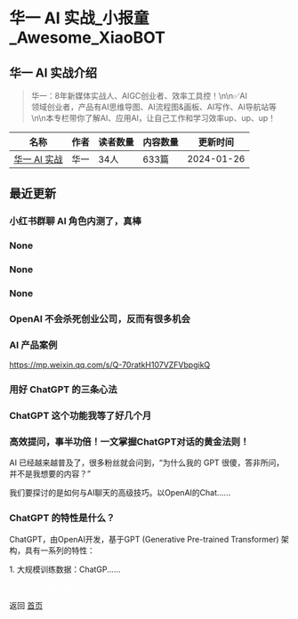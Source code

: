 # 华一 AI 实战_小报童_Awesome_XiaoBOT

## 华一 AI 实战介绍
> 华一：8年新媒体实战人、AIGC创业者、效率工具控！\n\n✅AI  
领域创业者，产品有AI思维导图、AI流程图&画板、AI写作、AI导航站等\n\n本专栏带你了解AI、应用AI，让自己工作和学习效率up、up、up！  
  


|名称|作者|读者数量|内容数量|更新时间|
|---|---|---|---|---|
|[华一 AI 实战](https://xiaobot.net/p/huayishuo?refer=0b133df9-27dc-423b-8101-639049001c13)|华一|34人|633篇|2024-01-26|

## 最近更新
### 小红书群聊 AI 角色内测了，真棒

### None

### None

### None

### OpenAI 不会杀死创业公司，反而有很多机会

### AI 产品案例

https://mp.weixin.qq.com/s/Q-70ratkH107VZFVbpgikQ

### 用好 ChatGPT 的三条心法

### ChatGPT 这个功能我等了好几个月

### 高效提问，事半功倍！一文掌握ChatGPT对话的黄金法则！

AI 已经越来越普及了，很多粉丝就会问到，“为什么我的 GPT 很傻，答非所问，并不是我想要的内容？”

我们要探讨的是如何与AI聊天的高级技巧。以OpenAI的Chat......

### ChatGPT 的特性是什么？

ChatGPT，由OpenAI开发，基于GPT (Generative Pre-trained Transformer) 架构，具有一系列的特性：

1\. 大规模训练数据：ChatGP......


<a href="https://github.com/Reno9527/awesome-xiaobot" style="color: white; text-decoration: none;">awesome-xiaobot</a>

返回 [首页](../README.md)
